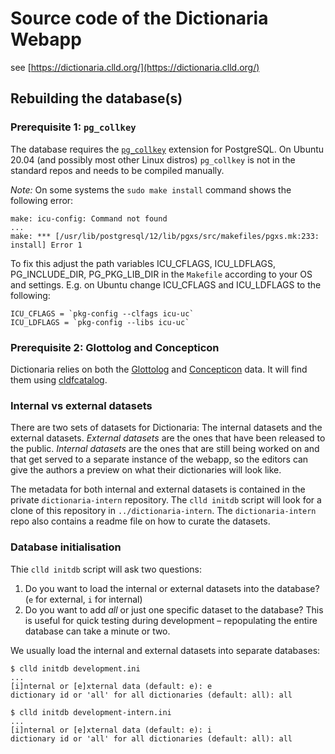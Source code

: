 Source code of the Dictionaria Webapp
=====================================

see [https://dictionaria.clld.org/](https://dictionaria.clld.org/)

Rebuilding the database(s)
--------------------------

### Prerequisite 1: `pg_collkey`

The database requires the [`pg_collkey`][pg_collkey] extension for PostgreSQL.
On Ubuntu 20.04 (and possibly most other Linux distros) `pg_collkey` is not in
the standard repos and needs to be compiled manually.

[pg_collkey]: https://github.com/ccutrer/pg_collkey

*Note:*
On some systems the `sudo make install` command shows the following error:

    make: icu-config: Command not found
    ...
    make: *** [/usr/lib/postgresql/12/lib/pgxs/src/makefiles/pgxs.mk:233: install] Error 1

To fix this adjust the path variables ICU_CFLAGS, ICU_LDFLAGS,
PG_INCLUDE_DIR, PG_PKG_LIB_DIR in the `Makefile` according to your OS
and settings.  E.g. on Ubuntu change ICU_CFLAGS and ICU_LDFLAGS to the
following:

```make
ICU_CFLAGS = `pkg-config --clfags icu-uc`
ICU_LDFLAGS = `pkg-config --libs icu-uc`
```

### Prerequisite 2: Glottolog and Concepticon

Dictionaria relies on both the [Glottolog][glottolog] and
[Concepticon][concepticon] data.  It will find them using
[cldfcatalog][cldfcatalog].

[glottolog]: https://github.com/glottolog/glottolog
[concepticon]: https://github.com/concepticon/concepticon-data
[cldfcatalog]: https://github.com/cldf/cldfcatalog

### Internal vs external datasets

There are two sets of datasets for Dictionaria:  The internal datasets and the
external datasets.  *External datasets* are the ones that have been released to
the public.  *Internal datasets* are the ones that are still being worked on and
that get served to a separate instance of the webapp, so the editors can give
the authors a preview on what their dictionaries will look like.

The metadata for both internal and external datasets is contained in the private
`dictionaria-intern` repository.  The `clld initdb` script will look for a clone
of this repository in `../dictionaria-intern`.  The `dictionaria-intern` repo
also contains a readme file on how to curate the datasets.

### Database initialisation

Thie `clld initdb` script will ask two questions:

 1. Do you want to load the internal or external datasets into the database?
    (`e` for external, `i` for internal)
 2. Do you want to add *all* or just one specific dataset to the database?
    This is useful for quick testing during development – repopulating the
    entire database can take a minute or two.

We usually load the internal and external datasets into separate databases:

    $ clld initdb development.ini
    ...
    [i]nternal or [e]xternal data (default: e): e
    dictionary id or 'all' for all dictionaries (default: all): all

    $ clld initdb development-intern.ini
    ...
    [i]nternal or [e]xternal data (default: e): i
    dictionary id or 'all' for all dictionaries (default: all): all
